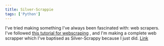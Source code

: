 ```yaml
---
title: Silver-Scrappie
tags: ['Python'] 
---
```

I've tried making something I've always been fascinated with: web scrapers. I've followed [this tutorial for webscraping](https://www.tutorialspoint.com/python_web_scraping/index.htm) , and I'm making a complete web scrapper which I've baptised as Silver-Scrappy because I just did.
[Link](https://github.com/nirmalhk7/silver-scrappy)